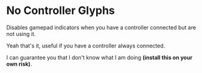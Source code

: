 # No Controller Glyphs

Disables gamepad indicators when you have a controller connected but are not using it.

Yeah that's it, useful if you have a controller always connected.

I can guarantee you that I don't know what I am doing **(install this on your own risk)**.

